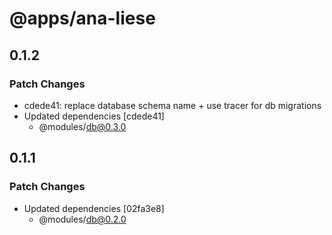 # @apps/ana-liese

## 0.1.2

### Patch Changes

- cdede41: replace database schema name + use tracer for db migrations
- Updated dependencies [cdede41]
  - @modules/db@0.3.0

## 0.1.1

### Patch Changes

- Updated dependencies [02fa3e8]
  - @modules/db@0.2.0

